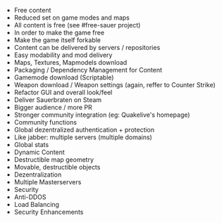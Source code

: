 * Free content
 * Reduced set on game modes and maps
 * All content is free (see #free-sauer project)
 * In order to make the game free
 * Make the game itself forkable
 * Content can be delivered by servers / repositories
* Easy modability and mod delivery
 * Maps, Textures, Mapmodels download
 * Packaging / Dependency Management for Content
 * Gamemode download (Scriptable)
 * Weapon download / Weapon settings (again, reffer to Counter Strike)
* Refactor GUI and overall look/feel
* Deliver Sauerbraten on Steam 
 * Bigger audience / more PR
 * Stronger community integration (eg: Quakelive's homepage)
* Community functions
 * Global dezentralized authentication + protection
  * Like jabber: multiple servers (multiple domains)
 * Global stats
* Dynamic Content
 * Destructible map geometry
 * Movable, destructible objects
* Dezentralization
 * Multiple Masterservers
* Security
 * Anti-DDOS
 * Load Balancing
 * Security Enhancements
